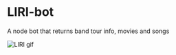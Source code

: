 # LIRI-bot
A node bot that returns band tour info, movies and songs

![LIRI gif](https://github.com/nosidam48/LIRI-bot/blob/master/Liri_Gif.gif)
      
